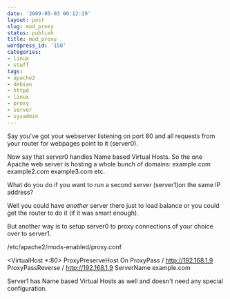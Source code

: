 ```yaml
---
date: '2009-05-03 00:12:19'
layout: post
slug: mod_proxy
status: publish
title: mod_proxy
wordpress_id: '158'
categories:
- linux
- stuff
tags:
- apache2
- debian
- httpd
- linux
- proxy
- server
- sysadmin
---
```


Say you've got your webserver listening on port 80 and all requests from your router for webpages point to it (server0).

Now say that server0 handles Name based Virtual Hosts. So the one Apache web server is hosting a whole bunch of domains: example.com example2.com example3.com etc.

What do you do if you want to run a second server (server1)on the same IP address?

Well you could have _another_ server there just to load balance or you could get the router to do it (if it was smart enough).

But another way is to setup server0 to proxy connections of your choice over to server1.

/etc/apache2/mods-enabled/proxy.conf

<VirtualHost *:80>
ProxyPreserveHost On
ProxyPass / http://192.168.1.9
ProxyPassReverse / http://192.168.1.9
ServerName example.com
</VirtualHost>

Server1 has Name based Virtual Hosts as well and doesn't need any special configuration.
